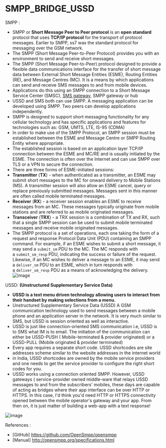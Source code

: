 # SMPP_BRIDGE_USSD



SMPP :
- SMPP or **Short Message Peer to Peer protocol** is an **open standard** protocol that uses **TCP/IP protocol** for the transport of protocol messages. Earlier to SMPP, ss7 was the standard protocol for messaging over the GSM network.
- The SMPP (Short Message Peer-to-Peer Protocol) provides you with an environment to send and receive short messages.
- The SMPP (Short Message Peer-to-Peer) protocol  designed to provide a flexible data communications interface for the transfer of short message data between External Short Message Entities (ESME), Routing Entities (RE), and Message Centres (MC). It is a means by which applications can send and receive SMS messages to and from mobile devices.
- Applications do this using an SMPP connection to a Short Message Service Center (SMSC), [SMS gateway](https://smpp.org/sms-gateway.html), SMPP gateway or hub
- USSD and SMS both can use SMPP. A messaging application can be developed using SMPP. Two peers can develop applications independently.
- SMPP is designed to support short messaging functionality for any cellular technology and has specific applications and features for technologies such as: GSM, UMTS, LTE, IS-95 (CDMA)
- In order to make use of the SMPP Protocol, an SMPP session must be established between the ESME and Message Centre or SMPP Routing Entity where appropriate.
- The established session is based on an application layer TCP/IP connection between the ESME and MC/RE and is usually initiated by the ESME. The connection is often over the Internet and can use SMPP over TLS or a VPN to secure the connection.
- There are three forms of ESME-initiated sessions:
- **Transmitter** (**TX**) - when authenticated as a transmitter, an ESME may submit short messages to the MC for onward delivery to Mobile Stations (MS). A transmitter session will also allow an ESME cancel, query or replace previously submitted messages. Messages sent in this manner are often called mobile terminated messages.
- **Receiver** (**RX**) - a receiver session enables an ESME to receive messages from an MC. These messages typically originate from mobile stations and are referred to as mobile originated messages.
- **Transceiver** (**TRX**) - a TRX session is a combination of TX and RX, such that a single SMPP session can be used to submit mobile terminated messages and receive mobile originated messages.
- The SMPP protocol is a set of operations, each one taking the form of a request and response Protocol Data Unit (PDU) containing an SMPP command. For example, if an ESME wishes to submit a short message, it may send a `submit_sm` PDU to the MC. The MC responds with a `submit_sm_resp` PDU, indicating the success or failure of the request. Likewise, if an MC wishes to deliver a message to an ESME, it may send a `deliver_sm` PDU to an ESME, which in turn responds with a `deliver_sm_resp` PDU as a means of acknowledging the delivery.
![image](https://user-images.githubusercontent.com/100505947/231862873-799ffd77-38c1-4349-b2e2-e5377bdb8de0.png)



USSD: ****(Unstructured Supplementary Service Data)****

- **USSD is a text menu driven technology allowing users to interact from their handset by making selections from a menu.**
- Unstructured Supplementary Service Data (USSD) A GSM communication technology used to send messages between a mobile phone and an application server in the network. It is very much similar to SMS, but USSD is session oriented as well as interactive.
- USSD is just like connection-oriented SMS communication i.e, USSD is to SMS what IM is to email. The initiation of the communication can either be USSD-PUSH ( Mobile-terminated & provider originated) or a USSD-PULL (Mobile originated & provider terminated)
- Every app requires a separate short code. USSD shortcodes are site addresses scheme similar to the website addresses in the internet world
- in India, USSD shortcodes are owned by the mobile service providers and one needs to get the service provider to configure the right short codes for you.
- USSD works using a connection oriented SMPP. However, USSD gateways ( service-provider owned middle-ware that relays USSD messages to and from the subscribers' mobiles, these days are capable of acting as bridges where their app interface can be over HTTP or HTTPS. In this case, I'd think you'd need HTTP or HTTPS connectivity opened between the mobile operator's gateway and your app. From then on, it is just matter of building a web-app with a text response!


![image](https://user-images.githubusercontent.com/100505947/231861785-a4ed4451-bdc9-4ea0-92ac-4bc9afdc8fbf.png)





References :

- [GitHub] https://github.com/OpenSmpp/opensmpp
- [Manual] http://opensmpp.org/specifications.html
